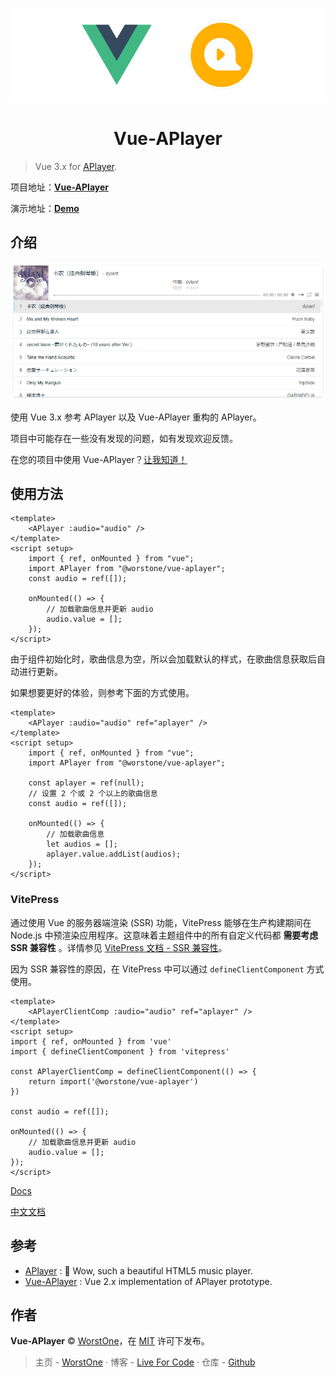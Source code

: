 <p align="center">
    <img src="./docs/image/logo.png" alt="vue">
</p>

<h1 align="center">Vue-APlayer</h1>

> Vue 3.x for [APlayer](https://aplayer.js.org/).

项目地址：[**Vue-APlayer**](https://github.com/first19326/APlayer)

演示地址：[**Demo**](https://aplayer.worstone.cn)

## 介绍

![](./docs/image/screenshots.png)

使用 Vue 3.x 参考 APlayer 以及 Vue-APlayer 重构的 APlayer。

项目中可能存在一些没有发现的问题，如有发现欢迎反馈。

在您的项目中使用 Vue-APlayer？[让我知道！](https://github.com/first19326/APlayer/issues/1)

## 使用方法

```vue
<template>
	<APlayer :audio="audio" />
</template>
<script setup>
    import { ref, onMounted } from "vue";
	import APlayer from "@worstone/vue-aplayer";
    const audio = ref([]);

    onMounted(() => {
        // 加载歌曲信息并更新 audio
        audio.value = [];
    });
</script>
```

由于组件初始化时，歌曲信息为空，所以会加载默认的样式，在歌曲信息获取后自动进行更新。

如果想要更好的体验，则参考下面的方式使用。

```vue
<template>
	<APlayer :audio="audio" ref="aplayer" />
</template>
<script setup>
    import { ref, onMounted } from "vue";
	import APlayer from "@worstone/vue-aplayer";
    
    const aplayer = ref(null);
    // 设置 2 个或 2 个以上的歌曲信息
    const audio = ref([]);

    onMounted(() => {
        // 加载歌曲信息
        let audios = [];
        aplayer.value.addList(audios);
    });
</script>
```

### VitePress

通过使用 Vue 的服务器端渲染 (SSR) 功能，VitePress 能够在生产构建期间在 Node.js 中预渲染应用程序。这意味着主题组件中的所有自定义代码都 **需要考虑 SSR 兼容性** 。详情参见 [VitePress 文档 - SSR 兼容性](https://vitepress.dev/zh/guide/ssr-compat#clientonly)。

因为 SSR 兼容性的原因，在 VitePress 中可以通过 `defineClientComponent` 方式使用。

```vue
<template>
    <APlayerClientComp :audio="audio" ref="aplayer" />
</template>
<script setup>
import { ref, onMounted } from 'vue'
import { defineClientComponent } from 'vitepress'

const APlayerClientComp = defineClientComponent(() => {
    return import('@worstone/vue-aplayer')
})

const audio = ref([]);

onMounted(() => {
	// 加载歌曲信息并更新 audio
	audio.value = [];
});
</script>
```

[Docs](./docs/README_EN.md)

[中文文档](./docs/README.md)

## 参考

- [APlayer](https://github.com/DIYgod/APlayer) : 🍭 Wow, such a beautiful HTML5 music player.
- [Vue-APlayer](https://github.com/SevenOutman/vue-aplayer) : Vue 2.x implementation of APlayer prototype. 

## 作者

**Vue-APlayer** © [WorstOne](https://github.com/first19326)，在 [MIT](./LICENSE) 许可下发布。

> 主页 - [WorstOne](https://worstone.cn/) · 博客 - [Live For Code](https://notes.worstone.cn/) · 仓库 - [Github](https://github.com/first19326)